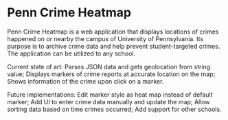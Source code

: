 # Penn Crime Heatmap

Penn Crime Heatmap is a web application that displays locations of crimes happened on or nearby the campus of University of Pennsylvania. Its purpose is to archive crime data and help prevent student-targeted crimes. The application can be utilized to any school.

Current state of art: Parses JSON data and gets geolocation from string value; Displays markers of crime reports at accurate location on the map; Shows information of the crime upon click on a marker.

Future implementations: Edit marker style as heat map instead of default marker; Add UI to enter crime data manually and update the map; Allow sorting data based on time crimes occurred; Add support for other schools.
